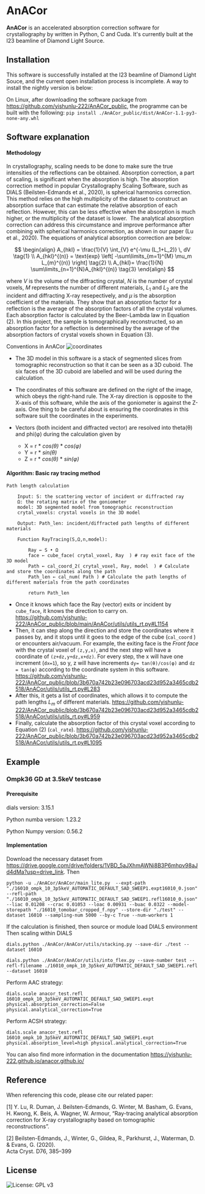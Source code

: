 # AnACor

**AnACor** is an accelerated absorption correction software for crystallography by written in Python, C and Cuda. It's currently built at the I23 beamline of Diamond Light Source. 

## Installation

This software is successfully installed at the I23 beamline of Diamond Light Souce, and the current open installation process is incomplete. A way to install the nightly version is below:

On Linux, after downloading the software package from https://github.com/yishunlu-222/AnACor_public, the programme can be built with the following:
	```
	pip install ./AnACor_public/dist/AnACor-1.1-py3-none-any.whl
	```
	

## Software explanation

#### Methodology 

In crystallography, scaling needs to be done to make sure the true intensities of the reflections can be obtained. Absorption correction, a part of scaling, is significant when the absorption is high.
The absorption correction method in popular Crystallography Scaling Software, such as DIALS (Beilsten-Edmands  et al., 2020), is spherical harmonics correction. This method relies on the high multiplicity of the dataset to construct an absorption surface that can estimate the relative absorption of each reflection. However, this can be less effective when the absorption is much higher, or the multiplicity of the dataset is lower.  The analytical absorption correction can address this circumstance and improve performance after combining with spherical harmonics correction, as shown in our paper (Lu  et al., 2020). The equations of analytical absorption correction are below:

$$
\begin{align}
A_{hkl} = \frac{1}{V} \int_{V} e^{-\mu (L_1+L_2)} \, dV  \tag{1} \\
A_{hkl}^{(n)} =   \text{exp} \left[ -\sum\limits_{m=1}^{M} \mu_m L_{m}^{(n)} \right]  \tag{2} \\
A_{hkl}= \frac{1}{N}   \sum\limits_{n=1}^{N}A_{hkl}^{(n)}  \tag{3}
\end{align}
$$

where $V$ is the volume of the diffracting crystal, $N$ is the number of crystal voxels, $M$ represents the number of different materials, $L_1$ and $L_2$ are the incident and diffracting X-ray resepectively, and $\mu$ is the absorption coefficient of the materials. They show that an absorption factor for a reflection is the average of the absorption factors of all the crystal volumes. Each absorption factor is calculated by the Beer-Lambda law in Equation (2).  In this project, the sample is tomographically reconstructed, so an absorption factor for a reflection is determined by the average of the absorption factors of crystal voxels shown in Equation (3).

Conventions in AnACor
![coordinates](https://github.com/yishunlu-222/AnACor_public/blob/main/img/documentation%20of%20codes-7.png)

- The 3D model in this software is a stack of segmented slices from tomographic reconstruction so that it can be seen as a 3D cuboid. The six faces of the 3D cuboid are labelled and will be used during the calculation. 

- The coordinates of this software are defined on the right of the image, which obeys the right-hand rule. The X-ray direction is opposite to the X-axis of this software, while the axis of the goniometer is against the Z-axis. One thing to be careful about is ensuring the coordinates in this software suit the coordinates in the experiments.

- Vectors (both incident and diffracted vector) are resolved into theta(θ) and phi(φ) during the calculation given by 
	- X = r  *  *cos(θ)* *  *cos(φ)*
	- Y = r  *  *sin(θ)*
	- Z = r  *  *cos(θ)* *  *sin(φ)*

#### Algorithm: Basic ray tracing method

```
Path length calculation

	Input: S: the scattering vector of incident or diffracted ray
	Ω: the rotating matrix of the goniometer
	model: 3D segmented model from tomographic reconstruction
	crytal_voxels: crystal voxels in the 3D model
	
	Output: Path_len: incident/diffracted path lengths of different materials
	
	Function RayTracing(S,Ω,n,model):
	
		Ray ← S • Ω 
		face ← cube_face( crytal_voxel, Ray  ) # ray exit face of the 3D model
		Path ← cal_coord_2( crytal_voxel, Ray, model  ) # Calculate and store the coordinates along the path 
		Path_len ← cal_num( Path ) # Calculate the path lengths of different materials from the path coordinates
		
		return Path_len

```
- Once it knows which face the Ray (vector) exits or incident by `cube_face`, it knows the direction to carry on. https://github.com/yishunlu-222/AnACor_public/blob/main/AnACor/utils/utils_rt.py#L1154
- Then, it can step along the direction and store the coordinates where it passes by, and it stops until it goes to the edge of the cube (`cal_coord` ) or encounters air/vacuum.  For example, the exiting face is the *Front face* with the crystal voxel of `(z,y,x)`, and the next step will have a coordinate of  `(z+dz,y+dz,x+dz)`. For every step, the x will have one increment (`dx=1`), so y, z will have increments `dy= tan(θ)/cos(φ)` and `dz = tan(φ)` according to the coordinate system in this software. https://github.com/yishunlu-222/AnACor_public/blob/3b670a742b23e096703acd23d952a3465cdb2518/AnACor/utils/utils_rt.py#L283
- After this, it gets a list of coordinates, which allows it to  compute the path lengths $L_m$ of different materials.  https://github.com/yishunlu-222/AnACor_public/blob/3b670a742b23e096703acd23d952a3465cdb2518/AnACor/utils/utils_rt.py#L959
- Finally, calculate the absorption factor of this crystal voxel according to Equation (2) (`cal_rate`). https://github.com/yishunlu-222/AnACor_public/blob/3b670a742b23e096703acd23d952a3465cdb2518/AnACor/utils/utils_rt.py#L1095



## Example
### Ompk36 GD at 3.5keV testcase

#### Prerequisite

dials version:  3.15.1

Python numba version: 1.23.2

Python Numpy version:  0.56.2

#### Implementation

Download the necessary dataset from https://drive.google.com/drive/folders/1VBD_5aJXhmAWNi8B3P6mhpv98aJd4dMa?usp=drive_link. Then 

```
python -u ./AnACor/AnACor/main_lite.py  --expt-path "./16010_ompk_10_3p5keV_AUTOMATIC_DEFAULT_SAD_SWEEP1.expt16010_0.json"  --refl-path "./16010_ompk_10_3p5keV_AUTOMATIC_DEFAULT_SAD_SWEEP1.refl16010_0.json"  --liac 0.01208 --crac 0.01053 --loac 0.00931 --buac 0.0322 --model-storepath "./16010_tomobar_cropped_f.npy" --store-dir "./test" --dataset 16010 --sampling-num 5000 --by-c True --num-workers 1

```
If the calculation is finished, then source or module load DIALS environment
Then scaling within DIALS
```
dials.python ./AnACor/AnACor/utils/stacking.py --save-dir ./test --dataset 16010
```

```
dials.python ./AnACor/AnACor/utils/into_flex.py --save-number test --refl-filename ./16010_ompk_10_3p5keV_AUTOMATIC_DEFAULT_SAD_SWEEP1.refl   --dataset 16010
```

Perform AAC strategy:
```
dials.scale anacor_test.refl 16010_ompk_10_3p5keV_AUTOMATIC_DEFAULT_SAD_SWEEP1.expt physical.absorption_correction=False physical.analytical_correction=True
```

Perform ACSH strategy:
```
dials.scale anacor_test.refl 16010_ompk_10_3p5keV_AUTOMATIC_DEFAULT_SAD_SWEEP1.expt physical.absorption_level=high physical.analytical_correction=True
```

You can also find more information in the documentation https://yishunlu-222.github.io/anacor.github.io/

## Reference

When referencing this code, please cite our related paper:

[1] Y. Lu, R. Duman, J. Beilsten-Edmands, G. Winter, M. Basham, G. Evans, H. Kwong, K. Beis, A. Wagner, W. Armour, “Ray-tracing analytical absorption correction for X-ray crystallography based on tomographic reconstructions”.

[2] Beilsten-Edmands, J., Winter, G., Gildea, R., Parkhurst, J., Waterman, D. & Evans, G. (2020).  
Acta Cryst. D76, 385–399


## License
![License: GPL v3](https://img.shields.io/badge/License-GPLv3-blue.svg)
